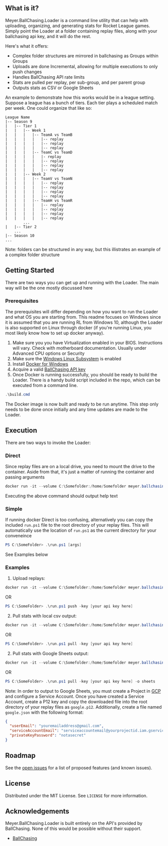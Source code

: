## What is it?

Meyer.BallChasing.Loader is a command line utility that can help with uploading, organizing, and generating stats for Rocket League games. Simply point the Loader at a folder containing replay files, along with your ballchasing api key, and it will do the rest.

Here's what it offers:
* Complex folder structures are mirrored in ballchasing as Groups within Groups
* Uploads are done Incremental, allowing for multiple executions to only push changes
* Handles BallChasing API rate limits
* Stats are pulled per replay, per sub-group, and per parent group
* Outputs stats as CSV or Google Sheets

An example to demonstrate how this works would be in a league setting. Suppose a league has a bunch of tiers. Each tier plays a scheduled match per week. One could organize that like so:

```
League Name
|-- Season 9
|   |-- Tier 1
|   |   |-- Week 1
|   |   |   |-- TeamA vs TeamB
|   |   |   |   |-- replay
|   |   |   |   |-- replay
|   |   |   |   |-- replay
|   |   |   |-- TeamC vs TeamD
|   |   |   |   |- replay
|   |   |   |   |-- replay
|   |   |   |   |-- replay
|   |   |   |   |-- replay
|   |   |-- Week 2
|   |   |   |-- TeamV vs TeamN
|   |   |   |   |-- replay
|   |   |   |   |-- replay
|   |   |   |   |-- replay
|   |   |   |   |-- replay
|   |   |   |-- TeamH vs TeamR
|   |   |   |   |-- replay
|   |   |   |   |-- replay
|   |   |   |   |-- replay
|   |   |   |   |-- replay
        ...
|   |-- Tier 2
    ...
|-- Season 10
...
```

Note: folders can be structured in any way, but this illistrates an example of a complex folder structure

## Getting Started

There are two ways you can get up and running with the Loader. The main way will be the one mostly discussed here

### Prerequisites

The prerequisites will differ depending on how you want to run the Loader and what OS you are starting from. This readme focuses on Windows since it is assumed that you are running RL from Windows 10, although the Loader is also supported on Linux through docker (if you're running Linux, you most likely know how to set up docker anyway).

1. Make sure you you have Virtualization enabled in your BIOS. Instructions will vary. Check with motherboard documentation. Usually under Advanced CPU options or Security
2. Make sure the [Windows Linux Subsystem](https://docs.docker.com/docker-for-windows/wsl/#prerequisites) is enabled
3. Install [Docker for Windows](https://download.docker.com/win/stable/Docker%20Desktop%20Installer.exe)
4. Acquire a valid [BallChasing API key](https://ballchasing.com/upload)
5. Once Docker is running successfully, you should be ready to build the Loader. There is a handy build script included in the repo, which can be executed from a command line.

```Powershell
.\build.cmd
```

The Docker image is now built and ready to be run anytime. This step only needs to be done once initially and any time updates are made to the Loader.

## Execution

There are two ways to invoke the Loader:

### Direct

Since replay files are on a local drive, you need to mount the drive to the container. Aside from that, it's just a matter of running the container and passing arguments

```Powershell
docker run -it --volume C:\Somefolder:/home/Somefolder meyer.ballchasing.loader:1.0
```

Executing the above command should output help text

### Simple

If running docker Direct is too confusing, alternatively you can copy the included `run.ps1` file to the root directory of your replay files. This will automatically use the location of `run.ps1` as the current directory for your conveneince

```Powershell
PS C:\SomeFolder> .\run.ps1 [args]
```

See Examples below

### Examples

1. Upload replays: 
```Powershell
docker run -it --volume C:\Somefolder:/home/Somefolder meyer.ballchasing.loader:1.0 push -d /home/Test2 -key [your api key here]
```
OR
```Powershell
PS C:\SomeFolder> .\run.ps1 push -key [your api key here]
```


2. Pull stats with local csv output: 
```Powershell
docker run -it --volume C:\Somefolder:/home/Somefolder meyer.ballchasing.loader:1.0 pull -d /home/Test2 -key [your api key here]
```
OR
```Powershell
PS C:\SomeFolder> .\run.ps1 pull -key [your api key here]
```

2. Pull stats with Google Sheets output: 
```Powershell
docker run -it --volume C:\Somefolder:/home/Somefolder meyer.ballchasing.loader:1.0 pull -d /home/Test2 -key [your api key here] -o sheets
```
OR
```Powershell
PS C:\SomeFolder> .\run.ps1 pull -key [your api key here] -o sheets
```

Note: In order to output to Google Sheets, you must create a Project in [GCP](https://console.cloud.google.com/iam-admin/iam) and configure a Service Account. Once you have created a Service Account, create a P12 key and copy the downloaded file into the root directory of your replay files as `google.p12`. Additionally, create a file named `google.json` with the following format:

```json
{
  "userEmail": "youremailaddress@gmail.com",
  "serviceAccountEmail": "serviceaccountemail@yourprojectid.iam.gserviceaccount.com",
  "privateKeyPassword": "notasecret"
}
```

## Roadmap

See the [open issues](https://github.com/meyer-ballchasing/Loader/issues) for a list of proposed features (and known issues).

## License

Distributed under the MIT License. See `LICENSE` for more information.

## Acknowledgements
Meyer.BallChasing.Loader is built entirely on the API's provided by BallChasing. None of this would be possible without their support.
* [BallChasing](https://ballchasing.com/)
